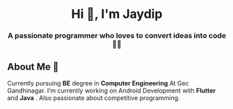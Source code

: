 <h1 align="center">Hi 👋, I'm Jaydip</h1>
<h3 align="center">A passionate programmer who loves to convert ideas into code 🧑‍💻</h3>

## About Me 🚀

Currently pursuing **BE** degree in **Computer Engineering** At Gec Gandhinagar. I’m currently working on Android Development with **Flutter** and **Java** . Also passionate about competitive programming.
<!--
**Jaydip614/Jaydip614** is a ✨ _special_ ✨ repository because its `README.md` (this file) appears on your GitHub profile.

Here are some ideas to get you started:

- 🔭 I’m currently working on ...
- 🌱 I’m currently learning ...
- 👯 I’m looking to collaborate on ...
- 🤔 I’m looking for help with ...
- 💬 Ask me about ...
- 📫 How to reach me: ...
- 😄 Pronouns: ...
- ⚡ Fun fact: ...
-->

